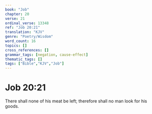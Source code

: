 ```yaml
---
book: "Job"
chapter: 20
verse: 21
ordinal_verse: 13348
ref: "Job 20:21"
translation: "KJV"
genre: "Poetry/Wisdom"
word_count: 16
topics: []
cross_references: []
grammar_tags: [negation, cause-effect]
thematic_tags: []
tags: ["Bible","KJV","Job"]
---
```


# Job 20:21

There shall none of his meat be left; therefore shall no man look for his goods.
